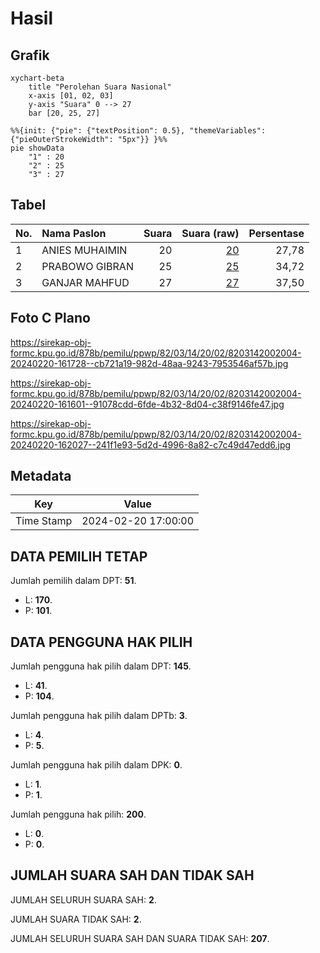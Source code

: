 # Hasil

## Grafik

```mermaid
xychart-beta
    title "Perolehan Suara Nasional"
    x-axis [01, 02, 03]
    y-axis "Suara" 0 --> 27
    bar [20, 25, 27]
```

```mermaid
%%{init: {"pie": {"textPosition": 0.5}, "themeVariables": {"pieOuterStrokeWidth": "5px"}} }%%
pie showData
    "1" : 20
    "2" : 25
    "3" : 27
```

## Tabel

| No. | Nama Paslon    | Suara | Suara (raw) | Persentase |
|:--- |:-------------- | -----:| -----------:| ----------:|
| 1   | ANIES MUHAIMIN | 20    | [20][p-1]   | 27,78      |
| 2   | PRABOWO GIBRAN | 25    | [25][p-2]   | 34,72      |
| 3   | GANJAR MAHFUD  | 27    | [27][p-3]   | 37,50      |


[p-1]: https://github.com/gigit-pemilu/pemilu-2024/blob/main/pilpres/hitung-suara/sub/82-maluku-utara/sub/03-halmahera-utara/sub/14-galela-barat/sub/2002-dokulamo/sub/004-tps/sub/paslon-1.txt
[p-2]: https://github.com/gigit-pemilu/pemilu-2024/blob/main/pilpres/hitung-suara/sub/82-maluku-utara/sub/03-halmahera-utara/sub/14-galela-barat/sub/2002-dokulamo/sub/004-tps/sub/paslon-2.txt
[p-3]: https://github.com/gigit-pemilu/pemilu-2024/blob/main/pilpres/hitung-suara/sub/82-maluku-utara/sub/03-halmahera-utara/sub/14-galela-barat/sub/2002-dokulamo/sub/004-tps/sub/paslon-3.txt

## Foto C Plano

https://sirekap-obj-formc.kpu.go.id/878b/pemilu/ppwp/82/03/14/20/02/8203142002004-20240220-161728--cb721a19-982d-48aa-9243-7953546af57b.jpg

https://sirekap-obj-formc.kpu.go.id/878b/pemilu/ppwp/82/03/14/20/02/8203142002004-20240220-161601--91078cdd-6fde-4b32-8d04-c38f9146fe47.jpg

https://sirekap-obj-formc.kpu.go.id/878b/pemilu/ppwp/82/03/14/20/02/8203142002004-20240220-162027--241f1e93-5d2d-4996-8a82-c7c49d47edd6.jpg


## Metadata

| Key        | Value               |
| ---------- | ------------------- |
| Time Stamp | 2024-02-20 17:00:00 |


## DATA PEMILIH TETAP

Jumlah pemilih dalam DPT: **51**.
 * L: **170**.
 * P: **101**.

## DATA PENGGUNA HAK PILIH

Jumlah pengguna hak pilih dalam DPT: **145**.
 * L: **41**.
 * P: **104**.

Jumlah pengguna hak pilih dalam DPTb: **3**.
 * L: **4**.
 * P: **5**.

Jumlah pengguna hak pilih dalam DPK: **0**.
 * L: **1**.
 * P: **1**.

Jumlah pengguna hak pilih: **200**.
 * L: **0**.
 * P: **0**.

## JUMLAH SUARA SAH DAN TIDAK SAH

JUMLAH SELURUH SUARA SAH: **2**.

JUMLAH SUARA TIDAK SAH: **2**.

JUMLAH SELURUH SUARA SAH DAN SUARA TIDAK SAH: **207**.


